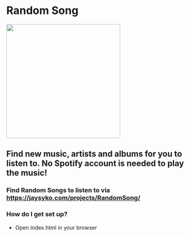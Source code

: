 # Random Song

<img src="https://jaysyko.com/img/spotify.png" height=300 width=300>

## Find new music, artists and albums for you to listen to. No Spotify account is needed to play the music!

### Find Random Songs to listen to via <https://jaysyko.com/projects/RandomSong/>


### How do I get set up? ###

* Open index.html in your browser
